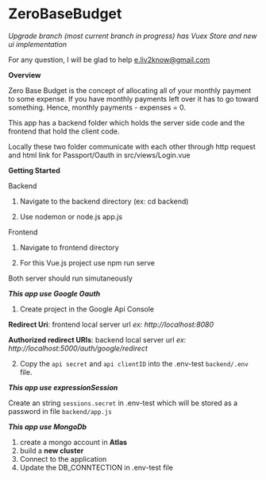 # ZeroBaseBudget

*Upgrade branch (most current branch in progress) has Vuex Store and new ui implementation*

For any question, I will be glad to help e.liv2know@gmail.com

**Overview**

Zero Base Budget is the concept of allocating all of your monthly payment to some expense.  If you have monthly payments left over it has to go toward something.  Hence,   monthly payments - expenses = 0.



This app has a backend folder which holds the server side code and the frontend that hold the client code.  

Locally these two folder communicate with each other through http request and html link for Passport/Oauth in src/views/Login.vue

**Getting Started**

Backend


1. Navigate to the backend directory (ex: cd backend)

2. Use nodemon or node.js app.js 

Frontend

1. Navigate to frontend directory

2. For this Vue.js project use npm run serve

Both server should run simutaneously

***This app use Google Oauth***
1. Create project in the Google Api Console

 **Redirect Uri**: frontend local server url *ex: http://localhost:8080* 

  **Authorized redirect URIs**: backend local server url *ex: http://localhost:5000/auth/google/redirect*
  
2. Copy the ```api secret``` and ```api clientID``` into the .env-test ```backend/.env``` file.  


***This app use expressionSession***

Create an string  ```sessions.secret``` in .env-test which will be stored as a password in file ```backend/app.js```

***This app use MongoDb***

1. create a mongo account in **Atlas**
2. build a **new cluster**
3. Connect to the application
4. Update the DB_CONNTECTION in .env-test file
